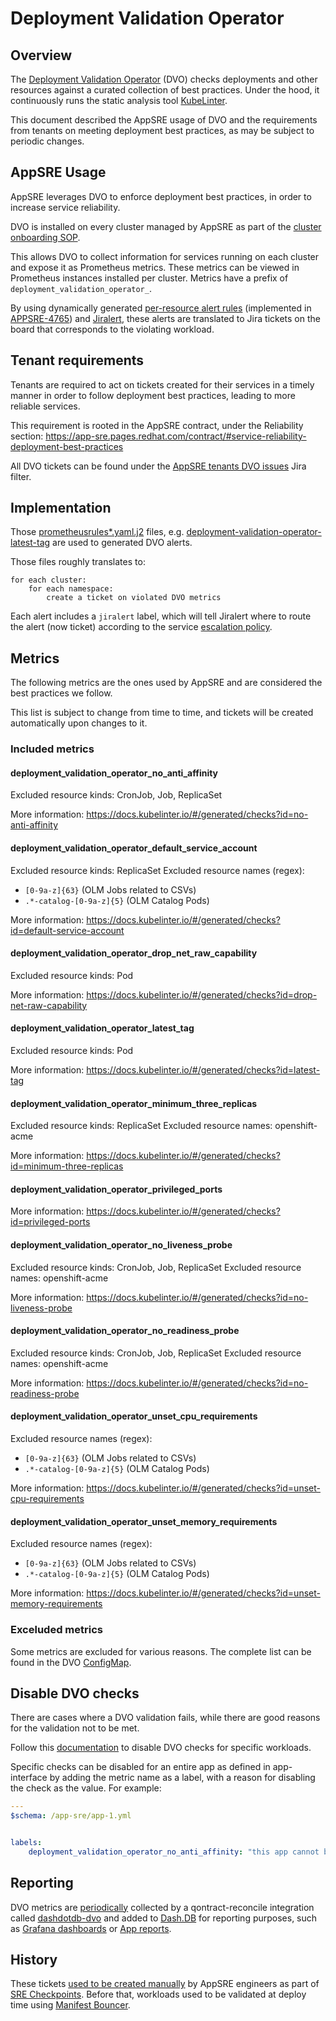 # Deployment Validation Operator

## Overview

The [Deployment Validation Operator](https://github.com/app-sre/deployment-validation-operator) (DVO) checks deployments and other resources against a curated collection of best practices. Under the hood, it continuously runs the static analysis tool [KubeLinter](https://github.com/stackrox/kube-linter).

This document described the AppSRE usage of DVO and the requirements from tenants on meeting deployment best practices, as may be subject to periodic changes.

## AppSRE Usage

AppSRE leverages DVO to enforce deployment best practices, in order to increase service reliability.

DVO is installed on every cluster managed by AppSRE as part of the [cluster onboarding SOP](./docs/app-sre/sop/app-interface-onboard-cluster.md#step-6-deployment-validation-operator-dvo).

This allows DVO to collect information for services running on each cluster and expose it as Prometheus metrics. These metrics can be viewed in Prometheus instances installed per cluster. Metrics have a prefix of `deployment_validation_operator_`.

By using dynamically generated [per-resource alert rules](./docs/app-sre/sop/catch-all-alerts-routing.md#generate-per-resource-alerts) (implemented in [APPSRE-4765](https://issues.redhat.com/browse/APPSRE-4765)) and [Jiralert](https://github.com/prometheus-community/jiralert), these alerts are translated to Jira tickets on the board that corresponds to the violating workload.

## Tenant requirements

Tenants are required to act on tickets created for their services in a timely manner in order to follow deployment best practices, leading to more reliable services.

This requirement is rooted in the AppSRE contract, under the Reliability section: https://app-sre.pages.redhat.com/contract/#service-reliability-deployment-best-practices

All DVO tickets can be found under the [AppSRE tenants DVO issues](https://issues.redhat.com/issues/?filter=12393531) Jira filter.

## Implementation

Those [prometheusrules*.yaml.j2](./resources/services/deployment-validation-operator/prometheusrules-latest_tag.yaml.j2) files, e.g. [deployment-validation-operator-latest-tag](./resources/services/deployment-validation-operator/prometheusrules-latest_tag.yaml.j2) are used to generated DVO alerts.

Those files roughly translates to:
```
for each cluster:
    for each namespace:
        create a ticket on violated DVO metrics
```

Each alert includes a `jiralert` label, which will tell Jiralert where to route the alert (now ticket) according to the service [escalation policy](./README.md#define-an-escalation-policy-for-a-service).

## Metrics

The following metrics are the ones used by AppSRE and are considered the best practices we follow.

This list is subject to change from time to time, and tickets will be created automatically upon changes to it.

### Included metrics

#### deployment_validation_operator_no_anti_affinity

Excluded resource kinds: CronJob, Job, ReplicaSet

More information: https://docs.kubelinter.io/#/generated/checks?id=no-anti-affinity

#### deployment_validation_operator_default_service_account

Excluded resource kinds: ReplicaSet
Excluded resource names (regex):
- `[0-9a-z]{63}` (OLM Jobs related to CSVs)
- `.*-catalog-[0-9a-z]{5}` (OLM Catalog Pods)

More information: https://docs.kubelinter.io/#/generated/checks?id=default-service-account

#### deployment_validation_operator_drop_net_raw_capability

Excluded resource kinds: Pod

More information: https://docs.kubelinter.io/#/generated/checks?id=drop-net-raw-capability

#### deployment_validation_operator_latest_tag

Excluded resource kinds: Pod

More information: https://docs.kubelinter.io/#/generated/checks?id=latest-tag

#### deployment_validation_operator_minimum_three_replicas

Excluded resource kinds: ReplicaSet
Excluded resource names: openshift-acme

More information: https://docs.kubelinter.io/#/generated/checks?id=minimum-three-replicas

#### deployment_validation_operator_privileged_ports

More information: https://docs.kubelinter.io/#/generated/checks?id=privileged-ports

#### deployment_validation_operator_no_liveness_probe

Excluded resource kinds: CronJob, Job, ReplicaSet
Excluded resource names: openshift-acme

More information: https://docs.kubelinter.io/#/generated/checks?id=no-liveness-probe

#### deployment_validation_operator_no_readiness_probe

Excluded resource kinds: CronJob, Job, ReplicaSet
Excluded resource names: openshift-acme

More information: https://docs.kubelinter.io/#/generated/checks?id=no-readiness-probe

#### deployment_validation_operator_unset_cpu_requirements

Excluded resource names (regex):
- `[0-9a-z]{63}` (OLM Jobs related to CSVs)
- `.*-catalog-[0-9a-z]{5}` (OLM Catalog Pods)

More information: https://docs.kubelinter.io/#/generated/checks?id=unset-cpu-requirements

#### deployment_validation_operator_unset_memory_requirements

Excluded resource names (regex):
- `[0-9a-z]{63}` (OLM Jobs related to CSVs)
- `.*-catalog-[0-9a-z]{5}` (OLM Catalog Pods)

More information: https://docs.kubelinter.io/#/generated/checks?id=unset-memory-requirements

### Exceluded metrics

Some metrics are excluded for various reasons. The complete list can be found in the DVO [ConfigMap](./resources/app-sre/deployment-validation-operator/dvo.configmap.yaml).

## Disable DVO checks

There are cases where a DVO validation fails, while there are good reasons for the validation not to be met.

Follow this [documentation](https://github.com/app-sre/deployment-validation-operator#disabling-checks) to disable DVO checks for specific workloads.

Specific checks can be disabled for an entire app as defined in app-interface by adding the metric name as a label, with a reason for disabling the check as the value. For example:
```yaml
---
$schema: /app-sre/app-1.yml


labels:
    deployment_validation_operator_no_anti_affinity: "this app cannot be set to anti affinity rules because X and Y"
```

## Reporting

DVO metrics are [periodically](https://github.com/app-sre/qontract-reconcile/blob/6086b8dde71d507743b5d285b68f32c77bab5d5f/helm/qontract-reconcile/values-internal.yaml#L429-L430) collected by a qontract-reconcile integration called [dashdotdb-dvo](https://github.com/app-sre/qontract-reconcile/blob/master/reconcile/dashdotdb_dvo.py) and added to [Dash.DB](https://github.com/app-sre/dashdotdb) for reporting purposes, such as [Grafana dashboards](https://grafana.app-sre.devshift.net/d/dashdotdb/dash-db) or [App reports](./data/reports).

## History

These tickets [used to be created manually](https://gitlab.cee.redhat.com/app-sre/contract/-/merge_requests/88) by AppSRE engineers as part of [SRE Checkpoints](https://gitlab.cee.redhat.com/app-sre/contract/-/blob/master/content/process/sre_checkpoints.md). Before that, workloads used to be validated at deploy time using [Manifest Bouncer](https://github.com/app-sre/manifest-bouncer).
